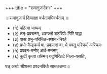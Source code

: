 +++
title = "रामानुजादेशाः"
+++

॥ रामानुजार्य दिव्याज्ञा वर्धतामभिवर्धताम् ॥

- (१) पठित्वा भाष्यम्  
- (२) तत्-प्रवचनम्, अशक्तौ शठरिपोः गिरि श्रद्धा
- (३) वासः प्रभु-परिचित-स्थान-निवहे
- (४) प्रभोः कैङ्कर्यं वा, प्रपन्नानां वा, मे भवतु परिचर्या-परिचयः
- (५) प्रपदन-मनोर् अर्थ-मननम्
- (६) कुटीं कृत्वा तस्मिन् यदुगिरितटे नित्य-वसतिः,

षड् अर्थाः श्रीशस्य प्रपदनविधौ साधकतमाः॥
